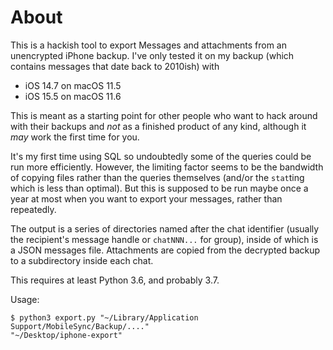 # About

This is a hackish tool to export Messages and attachments from an unencrypted
iPhone backup. I've only tested it on my backup (which contains messages that
date back to 2010ish) with
- iOS 14.7 on macOS 11.5
- iOS 15.5 on macOS 11.6

This is meant as a starting point for other people who want to hack around
with their backups and *not* as a finished product of any kind, although it
*may* work the first time for you.

It's my first time using SQL so undoubtedly some of the queries could be run
more efficiently. However, the limiting factor seems to be the bandwidth of
copying files rather than the queries themselves (and/or the `stat`ting which
is less than optimal). But this is supposed to be run maybe once a year at most
when you want to export your messages, rather than repeatedly.

The output is a series of directories named after the chat identifier (usually
the recipient's message handle or `chatNNN...` for group), inside of which is a
JSON messages file. Attachments are copied from the decrypted backup to a
subdirectory inside each chat.

This requires at least Python 3.6, and probably 3.7.

Usage:
```console
$ python3 export.py "~/Library/Application Support/MobileSync/Backup/...."
"~/Desktop/iphone-export"
```

